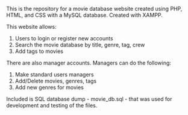 This is the repository for a movie database website created using PHP, HTML, and CSS with a MySQL database. Created with XAMPP.

This website allows: 
  1. Users to login or register new accounts
  2. Search the movie database by title, genre, tag, crew
  3. Add tags to movies
  
There are also manager accounts. Managers can do the following:
  1. Make standard users managers
  2. Add/Delete movies, genres, tags
  3. Add new genres for movies
  
Included is SQL database dump - movie_db.sql - that was used for development and testing of the files.  
